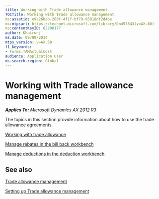 ```yaml
---
title: Working with Trade allowance management
TOCTitle: Working with Trade allowance management
ms:assetid: e9a26beb-260f-4f1f-bf79-93818df2d4be
ms:mtpsurl: https://technet.microsoft.com/library/Dn497843(v=AX.60)
ms:contentKeyID: 62200177
author: Khairunj
ms.date: 09/09/2014
mtps_version: v=AX.60
f1_keywords:
- Forms.TAMActualCost
audience: Application User
ms.search.region: Global
---
```


# Working with Trade allowance management 


_**Applies To:** Microsoft Dynamics AX 2012 R3_

The topics in this section provide information about how to use the trade allowance agreements.

[Working with trade allowance](working-with-trade-allowance.md)

[Manage rebates in the bill back workbench](manage-rebates-in-the-bill-back-workbench.md)

[Manage deductions in the deduction workbench](manage-deductions-in-the-deduction-workbench.md)

## See also

[Trade allowance management](trade-allowance-management.md)

[Setting up Trade allowance management](setting-up-trade-allowance-management.md)

  


